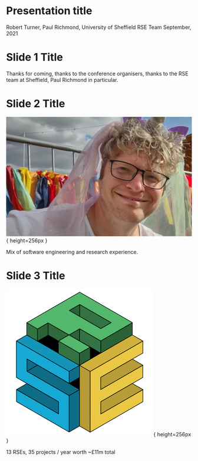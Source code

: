 # Presentation title

Robert Turner, Paul Richmond, University of Sheffield RSE Team
September, 2021

# Slide 1 Title

Thanks for coming, thanks to the conference organisers, thanks to the RSE team at Sheffield, Paul Richmond in particular.

# Slide 2 Title

![Bob Turner](images/bobicorn.jpg){ height=256px }

Mix of software engineering and research experience.

# Slide 3 Title

![RSE](https://github.com/RSE-Sheffield/RSE-Sheffield.github.io/raw/master/assets/images/logo/rse-logoonly-stroke.png){ height=256px }

13 RSEs, 35 projects / year worth ~£11m total
